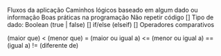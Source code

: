 Fluxos da aplicação
Caminhos lógicos baseado em algum dado ou informação
Boas práticas na programação
Não repetir código
[] Tipo de dado: Boolean (true | false)
[] if/else (elseif)
[] Operadores comparativos

(maior que)
< (menor que)
= (maior ou igual a)
<= (menor ou igual a)
== (igual a)
!= (diferente de)
